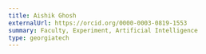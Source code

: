 ```yaml
---
title: Aishik Ghosh
externalUrl: https://orcid.org/0000-0003-0819-1553
summary: Faculty, Experiment, Artificial Intelligence
type: georgiatech
---
```

